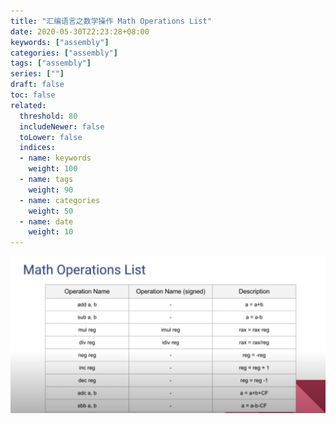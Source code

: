 ```yaml
---
title: "汇编语言之数学操作 Math Operations List"
date: 2020-05-30T22:23:28+08:00
keywords: ["assembly"]
categories: ["assembly"]
tags: ["assembly"]
series: [""]
draft: false
toc: false
related:
  threshold: 80
  includeNewer: false
  toLower: false
  indices:
  - name: keywords
    weight: 100
  - name: tags
    weight: 90
  - name: categories
    weight: 50
  - name: date
    weight: 10
---
```


![/image/math_operations_list.png](/image/math_operations_list.png)
